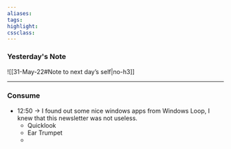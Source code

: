 ```yaml
---
aliases:  
tags:
highlight:  
cssclass:
---
```


### Yesterday's Note
 ![[31-May-22#Note to next day’s self|no-h3]]

--- 


### Consume
- 12:50 → I found out some nice windows apps from Windows Loop, I knew that this newsletter was not useless.
    - Quicklook
    - Ear Trumpet
    - 

